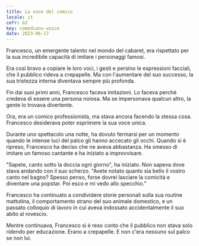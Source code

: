 ```yaml
---
title: La voce del comico
locale: it
cefr: b2
key: comedians-voice
date: 2023-06-17
---
```


Francesco, un emergente talento nel mondo del cabaret, era rispettato per la sua incredibile capacità di imitare i personaggi famosi.

Era così bravo a copiare le loro voci, i gesti e persino le espressioni facciali, che il pubblico rideva a crepapelle. Ma con l'aumentare del suo successo, la sua tristezza interna diventava sempre più profonda.

Fin dai suoi primi anni, Francesco faceva imitazioni. Lo faceva perché credeva di essere una persona noiosa. Ma se impersonava qualcun altro, la gente lo trovava divertente.

Ora, era un comico professionista, ma stava ancora facendo la stessa cosa. Francesco desiderava poter esprimere la sua voce unica.

Durante uno spettacolo una notte, ha dovuto fermarsi per un momento quando le intense luci del palco gli hanno accecato gli occhi. Quando si è ripreso, Francesco ha deciso che ne aveva abbastanza. Ha smesso di imitare un famoso cantante e ha iniziato a improvvisare.

"Sapete, canto sotto la doccia ogni giorno", ha iniziato. Non sapeva dove stava andando con il suo scherzo. "Avete notato quanto sia bello il vostro canto nel bagno? Spesso penso, forse dovrei lasciare la comicità e diventare una popstar. Poi esco e mi vedo allo specchio."

Francesco ha continuato a condividere storie personali sulla sua routine mattutina, il comportamento strano del suo animale domestico, e un passato colloquio di lavoro in cui aveva indossato accidentalmente il suo abito al rovescio.

Mentre continuava, Francesco si è reso conto che il pubblico non stava solo ridendo per educazione. Erano a crepapelle. E non c'era nessuno sul palco se non lui.